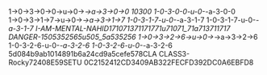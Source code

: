 1→0→3→0→0→u→0→_→a→3→0→0
10300
1-0-3-0-0-u-0-_-a-3-0-0
1→0→3→1→7→u→0→_→a→3→1→7
1-0-3-1-7-u-0-_-a-3-1-7
1-0-3-1-7-u-0-_-a-3-1-7
I-AM-MENTAL-NAHID171071371171771u71071_71a713711717
DANGER-1505352565u505_5a535256
1→0→3→2→6→u→0→_→a→3→2→6
1-0-3-2-6-u-0-_-a-3-2-6
1-0-3-2-6-u-0-_-a-3-2-6
5d084b9ab1014891b6a24cd9a5cefe578CLA
CLASS3-Rocky72408E59SETU
0C2152412CD3409AB322FECFD392DC0A6EBFD8

